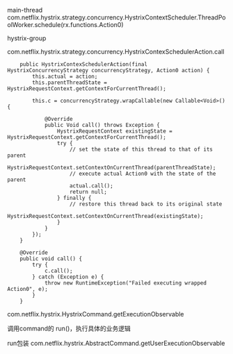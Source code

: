 

main-thread
com.netflix.hystrix.strategy.concurrency.HystrixContextScheduler.ThreadPoolWorker.schedule(rx.functions.Action0)

hystrix-group

com.netflix.hystrix.strategy.concurrency.HystrixContexSchedulerAction.call

```
    public HystrixContexSchedulerAction(final HystrixConcurrencyStrategy concurrencyStrategy, Action0 action) {
        this.actual = action;
        this.parentThreadState = HystrixRequestContext.getContextForCurrentThread();

        this.c = concurrencyStrategy.wrapCallable(new Callable<Void>() {

            @Override
            public Void call() throws Exception {
                HystrixRequestContext existingState = HystrixRequestContext.getContextForCurrentThread();
                try {
                    // set the state of this thread to that of its parent
                    HystrixRequestContext.setContextOnCurrentThread(parentThreadState);
                    // execute actual Action0 with the state of the parent
                    actual.call();
                    return null;
                } finally {
                    // restore this thread back to its original state
                    HystrixRequestContext.setContextOnCurrentThread(existingState);
                }
            }
        });
    }

    @Override
    public void call() {
        try {
            c.call();
        } catch (Exception e) {
            throw new RuntimeException("Failed executing wrapped Action0", e);
        }
    }

```



com.netflix.hystrix.HystrixCommand.getExecutionObservable


调用command的 run()，执行具体的业务逻辑



run包装
com.netflix.hystrix.AbstractCommand.getUserExecutionObservable

